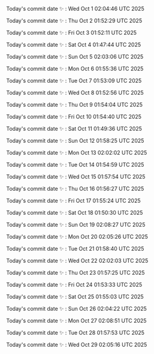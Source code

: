 Today's commit date ✨ : Wed Oct 1 02:04:46 UTC 2025 

Today's commit date ✨ : Thu Oct 2 01:52:29 UTC 2025 

Today's commit date ✨ : Fri Oct 3 01:52:11 UTC 2025 

Today's commit date ✨ : Sat Oct 4 01:47:44 UTC 2025 

Today's commit date ✨ : Sun Oct 5 02:03:06 UTC 2025 

Today's commit date ✨ : Mon Oct 6 01:55:36 UTC 2025 

Today's commit date ✨ : Tue Oct 7 01:53:09 UTC 2025 

Today's commit date ✨ : Wed Oct 8 01:52:56 UTC 2025 

Today's commit date ✨ : Thu Oct 9 01:54:04 UTC 2025 

Today's commit date ✨ : Fri Oct 10 01:54:40 UTC 2025 

Today's commit date ✨ : Sat Oct 11 01:49:36 UTC 2025 

Today's commit date ✨ : Sun Oct 12 01:58:25 UTC 2025 

Today's commit date ✨ : Mon Oct 13 02:02:02 UTC 2025 

Today's commit date ✨ : Tue Oct 14 01:54:59 UTC 2025 

Today's commit date ✨ : Wed Oct 15 01:57:54 UTC 2025 

Today's commit date ✨ : Thu Oct 16 01:56:27 UTC 2025 

Today's commit date ✨ : Fri Oct 17 01:55:24 UTC 2025 

Today's commit date ✨ : Sat Oct 18 01:50:30 UTC 2025 

Today's commit date ✨ : Sun Oct 19 02:08:27 UTC 2025 

Today's commit date ✨ : Mon Oct 20 02:05:26 UTC 2025 

Today's commit date ✨ : Tue Oct 21 01:58:40 UTC 2025 

Today's commit date ✨ : Wed Oct 22 02:02:03 UTC 2025 

Today's commit date ✨ : Thu Oct 23 01:57:25 UTC 2025 

Today's commit date ✨ : Fri Oct 24 01:53:33 UTC 2025 

Today's commit date ✨ : Sat Oct 25 01:55:03 UTC 2025 

Today's commit date ✨ : Sun Oct 26 02:04:22 UTC 2025 

Today's commit date ✨ : Mon Oct 27 02:08:51 UTC 2025 

Today's commit date ✨ : Tue Oct 28 01:57:53 UTC 2025 

Today's commit date ✨ : Wed Oct 29 02:05:16 UTC 2025 

